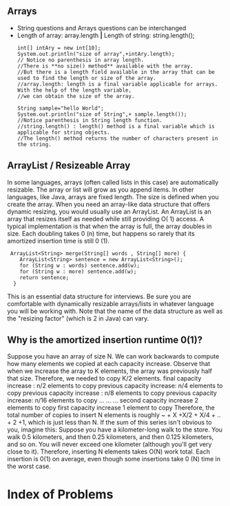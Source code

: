 ## Arrays
- String questions and Arrays questions can be interchanged
- Length of array: array.length **|** Length of string: string.length();
    ```
    int[] intAry = new int[10];
    System.out.println("size of array",+intAry.length);  
    // Notice no parenthesis in array length.
    //There is **no size() method** available with the array. 
    //But there is a length field available in the array that can be used to find the length or size of the array.
    //array.length: length is a final variable applicable for arrays. With the help of the length variable, 
    //we can obtain the size of the array.

    String sample="hello World";
    System.out.println("size of String",+ sample.length());
    //Notice parenthesis in String length function.
    //string.length() : length() method is a final variable which is applicable for string objects. 
    //The length() method returns the number of characters present in the string.
    ```
## ArrayList / Resizeable Array
In some languages, arrays (often called lists in this case) are automatically resizable. The array or list will
grow as you append items. In other languages, like Java, arrays are fixed length. The size is defined when
you create the array.
When you need an array-like data structure that offers dynamic resizing, you would usually use an ArrayList.
An ArrayList is an array that resizes itself as needed while still providing O( 1) access. A typical implementation
is that when the array is full, the array doubles in size. Each doubling takes 0 (n) time, but happens so
rarely that its amortized insertion time is still 0 (1).
 ```
  ArrayList<String> merge(String[] words , String[] more) {
     ArrayList<String> sentence = new ArrayList<String>();
     for (String w : words) sentence.add(w);
     for (String w : more) sentence.add(w);
     return sentence;
   }
 ```
This is an essential data structure for interviews. Be sure you are comfortable with dynamically resizable
arrays/lists in whatever language you will be working with. Note that the name of the data structure as well
as the "resizing factor" (which is 2 in Java) can vary.

## Why is the amortized insertion runtime 0(1)?
Suppose you have an array of size N. We can work backwards to compute how many elements we copied
at each capacity increase. Observe that when we increase the array to K elements, the array was previously
half that size. Therefore, we needed to copy K/2 elements.
  final capacity increase : n/2 elements to copy
  previous capacity increase: n/4 elements to copy
  previous capacity increase : n/8 elements to copy
  previous capacity increase: n/16 elements to copy
  ...
  ...
  ...
  second capacity increase 2 elements to copy
  first capacity increase 1 element to copy
Therefore, the total number of copies to insert N elements is roughly ~ + X +X/2 + X/4 + ..  + 2 +1, 
which is just less than N. If the sum of this series isn't obvious to you, 
imagine this: Suppose you have a kilometer-long walk to the store. You walk 0.5 kilometers, and then 0.25 kilometers, and then 0.125 kilometers,
and so on. You will never exceed one kilometer (although you'll get very close to it).
Therefore, inserting N elements takes O(N) work total. Each insertion is 0(1) on average, even though
some insertions take 0 (N) time in the worst case.

# Index of Problems
